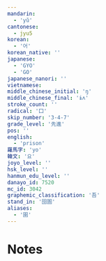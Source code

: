 ```yaml
---
mandarin:
  - 'yǔ'
cantonese:
  - jyu5
korean:
  - '어'
korean_native: ''
japanese:
  - 'GYO'
  - 'GO'
japanese_nanori: ''
vietnamese:
middle_chinese_initial: 'ŋ'
middle_chinese_final: 'ɨʌ'
stroke_count: ''
radical: '囗'
skip_number: '3-4-7'
grade_level: '先進'
pos: ''
english:
  - 'prison'
羅馬字: 'yo'
韓文: '요'
joyo_level: ''
hsk_level: ''
hanmun_edu_level: ''
danayo_id: 7520
mc_id: 3042
graphemic_classification: '吾'
stand_in: '囹圄'
aliases:
  - '圉'
---
```


# Notes
